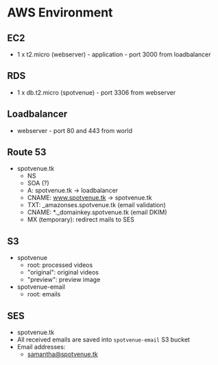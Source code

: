 # AWS Environment

## EC2
- 1 x t2.micro (webserver) - application - port 3000 from loadbalancer

## RDS
- 1 x db.t2.micro (spotvenue) - port 3306 from webserver

## Loadbalancer
- webserver - port 80 and 443 from world

## Route 53
- spotvenue.tk
    - NS
    - SOA (?)
    - A: spotvenue.tk -> loadbalancer
    - CNAME: www.spotvenue.tk -> spotvenue.tk
    - TXT: _amazonses.spotvenue.tk (email validation)
    - CNAME: *._domainkey.spotvenue.tk (email DKIM)
    - MX (temporary): redirect mails to SES

## S3
- spotvenue
    - root: processed videos
    - "original": original videos
    - "preview": preview image
- spotvenue-email
    - root: emails

## SES
- spotvenue.tk
- All received emails are saved into `spotvenue-email` S3 bucket
- Email addresses: 
    - samantha@spotvenue.tk

